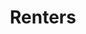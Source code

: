 ---
title: "Renters"
id: "subMenuRenters" 
value: "https://quote.safeco.com/consumer/home/safeco/contactinfoco.aspx?product=Rent"

---
